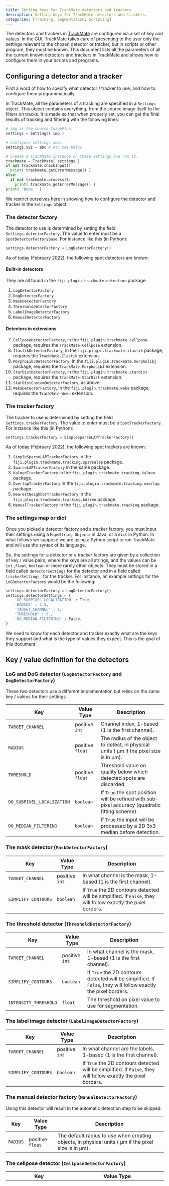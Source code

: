 ```yaml
---
title: Setting keys for TrackMate detectors and trackers
description: Setting keys for TrackMate detectors and trackers.
categories: [Tracking, Segmentation, Scripting]
---
```


The detectors and trackers in [TrackMate](/plugins/trackmate) are configured via a set of key and values. In the GUI, TrackMate takes care of presenting to the user only the settings relevant to the chosen detector or tracker, but in scripts or other program, they must be known. This document lists all the parameters of all the current known detectors and trackers in TrackMate and shows how to configure them in your scripts and programs.

## Configuring a detector and a tracker

First a word of how to specify what detector / tracker to use, and how to configure them programmatically. 

In TrackMate, all the parameters of a tracking are specified in a `Settings` object. This object contains everything, from the source image itself to the filters on tracks. It is made so that when properly set, you can get the final results of tracking and filtering with the following lines:

```python
# imp is the source ImagePlus.
settings = Settings( imp )

# configure settings now...
settings.xyz = abc # etc see below

# Create a TrackMate instance on these settings and run it.
trackmate = TrackMate( settings )
if not trackmate.checkInput():
  print( trackmate.getErrorMessage() )
else:
  if not trackmate.process():
    print( trackmate.getErrorMessage() )
print( 'Done.' )
```

We restrict ourselves here in showing how to configure the detector and tracker in the `Settings` object.

### The detector factory

The detector to use is determined by setting the field `Settings.detectorFactory`. The value to enter must be a `SpotDetectorFactoryBase`. For instance like this (in Python):

```python
settings.detectorFactory = LogDetectorFactory()
```

As of today (February 2022), the following spot detectors are known:

#### Built-in detectors

They are all found in the `fiji.plugin.trackmate.detection` package.

1. `LogDetectorFactory`
2. `DogDetectorFactory` 
3. `MaskDetectorFactory`
4. `ThresholdDetectorFactory`
5. `LabelImageDetectorFactory`
6. `ManualDetectorFactory`

#### Detectors in extensions

7. `CellposeDetectorFactory`, in the `fiji.plugin.trackmate.cellpose` package, requires the `TrackMate-Cellpose` extension.
8. `IlastikDetectorFactory`, in the `fiji.plugin.trackmate.ilastik` package, requires the `TrackMate-Ilastik` extension.
8. `MorphoLibJDetectorFactory`, in the `fiji.plugin.trackmate.morpholibj` package, requires the `TrackMate-MorphoLibJ` extension.
9. `StarDistDetectorFactory`, in the `fiji.plugin.trackmate.stardist` package, requires the `TrackMate-StarDist` extension.
10. `StarDistCustomDetectorFactory`, as above.
11. `WekaDetectorFactory`, in the `fiji.plugin.trackmate.weka` package, requires the `TrackMate-Weka` extension.

### The tracker factory

The tracker to use is determined by setting the field `Settings.trackerFactory`. The value to enter must be a `SpotTrackerFactory`. For instance like this (in Python):

```python
settings.trackerFactory = SimpleSparseLAPTrackerFactory()
```

As of today (February 2022), the following spot trackers are known:

1. `SimpleSparseLAPTrackerFactory` in the `fiji.plugin.trackmate.tracking.sparselap` package.
2. `SparseLAPTrackerFactory` in the same package.
3. `KalmanTrackerFactory` in the `fiji.plugin.trackmate.tracking.kalman` package.
4. `OverlapTrackerFactory` in the `fiji.plugin.trackmate.tracking.overlap` package.
5. `NearestNeighborTrackerFactory` in the `fiji.plugin.trackmate.tracking.kdtree` package.
6. `ManualTrackerFactory` in the `fiji.plugin.trackmate.tracking` package.

### The settings map or dict

Once you picked a detector factory and a tracker factory, you must input their settings using a `Map<String Object>` in Java, or a `dict` in Python.  In what follows we suppose we are using a Python script to run TrackMate and will use the syntax of its language.

So, the settings for a detector or a tracker factory are given by a collection of key / value pairs, where the keys are all strings, and the values can be `int` ,`float`, `boolean` or more rarely other objects. They must be stored in a field called `detectorSettings` for the detector and in a field called `trackerSettings ` for the tracker. For instance, an example settings for the `LoGDetectorFactory` would be the following:

```python
settings.detectorFactory = LogDetectorFactory()
settings.detectorSettings = {
    'DO_SUBPIXEL_LOCALIZATION' : True,
    'RADIUS' : 2.5,
    'TARGET_CHANNEL' : 1,
    'THRESHOLD' : 0.,
    'DO_MEDIAN_FILTERING' : False,
}
```

We need to know for each detector and tracker exactly what are the keys they support and what is the type of values they expect. This is the goal of this document.

## Key / value definition for the detectors

### LoG and DoG detector (`LogDetectorFactory` and `DogDetectorFactory`)

These two detectors use a different implementation but relies on the same key / valeus for their settings

| Key                        | Value Type       | Description                                                  |
| -------------------------- | ---------------- | ------------------------------------------------------------ |
| `TARGET_CHANNEL`           | positive `int`   | Channel index, 1-based (1 is the first channel).             |
| `RADIUS`                   | positive `float` | The radius of the object to detect, in physical units ( μm if the pixel size is in  μm). |
| `THRESHOLD`                | positive `float` | Threshold value on quality below which detected spots are discarded. |
| `DO_SUBPIXEL_LOCALIZATION` | `boolean`        | If `True` the spot position will be refined with sub-pixel accuracy (quadratic fitting scheme). |
| `DO_MEDIAN_FILTERING`      | `boolean`        | If `True` the input will be processed by a 2D 3x3 median before detection. |

### The mask detector (`MaskDetectorFactory`)

| Key                 | Value Type     | Description                                                  |
| ------------------- | -------------- | ------------------------------------------------------------ |
| `TARGET_CHANNEL`    | positive `int` | In what channel is the mask, 1-based (1 is the first channel). |
| `SIMPLIFY_CONTOURS` | `boolean`      | If `True` the 2D contours detected will be simplified. If `False`, they will follow exactly the pixel borders. |

### The threshold detector (`ThresholdDetectorFactory`)

| Key                   | Value Type     | Description                                                  |
| --------------------- | -------------- | ------------------------------------------------------------ |
| `TARGET_CHANNEL`      | positive `int` | In what channel is the mask, 1-based (1 is the first channel). |
| `SIMPLIFY_CONTOURS`   | `boolean`      | If `True` the 2D contours detected will be simplified. If `False`, they will follow exactly the pixel borders. |
| `INTENSITY_THRESHOLD` | `float`        | The threshold on pixel value to use for segmentation.        |

### The label image detector (`LabelImageDetectorFactory`)

| Key                 | Value Type     | Description                                                  |
| ------------------- | -------------- | ------------------------------------------------------------ |
| `TARGET_CHANNEL`    | positive `int` | In what channel are the labels, 1-based (1 is the first channel). |
| `SIMPLIFY_CONTOURS` | `boolean`      | If `True` the 2D contours detected will be simplified. If `False`, they will follow exactly the pixel borders. |

### The manual detector factory (`ManualDetectorFactory`)

Using this detector will result in the automatic detection step to be skipped.

| Key      | Value Type       | Description                                                  |
| -------- | ---------------- | ------------------------------------------------------------ |
| `RADIUS` | positive `float` | The default radius to use when creating objects, in physical units ( μm if the pixel size is in  μm). |

### The cellpose detector (`CellposeDetectorFactory`)

| Key                        | Value Type                                                   | Description                                                  |
| -------------------------- | ------------------------------------------------------------ | ------------------------------------------------------------ |
| `TARGET_CHANNEL`           | positive `int`                                               | What channel to use as the main channel for segmentation with cellpose.  ‘0’ means that cellpose will run on a grayscale combination of all channels. ‘1’ stands for the first channel, corresponding to the red channel in a RGB image. Similarly for ‘2’ and ‘3’, the second and third channel, corresponding to the green and blue channels in a RGB image. |
| `OPTIONAL_CHANNEL_2`       | positive `int`                                               | The `cyto` and `cyto2` pretrained models have been trained on images with a second channels in which the cell nuclei were labeled. It is used as a seed to make the detection of single cells more robust. It is optional and this parameter specifies in which channel are the nuclei (‘1’ to ‘3’). Use ‘0’ to skip using the second optional channel. For the `nuclei` model, this parameter is ignored. |
| `CELLPOSE_PYTHON_FILEPATH` | `string`                                                     | Absolute path to the cellpose executable, as it was installed outside of Fiji. See [the TrackMate-Cellpose documentation](/plugins/trackmate/trackmate-cellpose) for details. |
| `CELLPOSE_MODEL`           | One of the `fiji.plugin.trackmate.cellpose` `.CellposeSettings.PretrainedModel` enum value. Can be `CYTO`, `CYTO2`, `NUCLEI` or `CUSTOM`. | What pretrained model to use for segmentation. See below to enter a custom cellpose model. |
| `CELLPOSE_MODEL_FILEPATH`  | `string`                                                     | If for the `CELLPOSE_MODEL` parameter you pick `CUSTOM`, you can use this settings to enter the path to a custom cellpose model. It must be an absolute file path. |
| `CELL_DIAMETER`            | `float` greater or equal to 0.                               | Estimate of the cell diameter in the image, in physical units. Enter the value ‘0’ to have cellpose automatically determine the cell size estimate. |
| `USE_GPU`                  | `boolean`                                                    | If `False`, cellpose will only use the CPU, even on systems where a GPU is configured. |
| `SIMPLIFY_CONTOURS`        | `boolean`                                                    | If `True` the 2D contours detected will be simplified. If `False`, they will follow exactly the pixel borders. |


### The ilastik detector (`IlastikDetectorFactory`)

| Key                   | Value Type               | Description                                                  |
| --------------------- | ------------------------ | ------------------------------------------------------------ |
| `TARGET_CHANNEL`      | positive `int`           | What channel to run through to the ilastik model, 1-based (1 is the first channel). |
| `CLASSIFIER_FILEPATH` | `string`                 | The absolute path to the ilastik project file.               |
| `CLASS_INDEX`         | `int`, 0-based.          | The index of the class specified in the ilastik file to get the probability map for. |
| `PROBA_THRESHOLD`     | `float` between 0 and 1. | The threshold on the probability map output by ilastik.      |

### The MorphoLibJ detector  (`MorphoLibJDetectorFactory`)

| Key                 | Value Type                                                   | Description                                                  |
| ------------------- | ------------------------------------------------------------ | ------------------------------------------------------------ |
| `TARGET_CHANNEL`    | positive `int`                                               | In what channel are the membrane objects, 1-based (1 is the first channel). |
| `TOLERANCE`         | `float`                                                      | The tolerance value for the morphological segmentation of MorphoLibJ. |
| `CONNECTIVITY`      | Either the `int` `6` (for 'straight' connectivity) or `26` (for 'diagonal' connectivity). | The connectivity to use when using the watershed algorithm.  |
| `SIMPLIFY_CONTOURS` | `boolean`                                                    | If `True` the 2D contours detected will be simplified. If `False`, they will follow exactly the pixel borders. |

### The StarDist detector with built-in nuclei model (`StarDistDetectorFactory`)

| Key              | Value Type     | Description                                                  |
| ---------------- | -------------- | ------------------------------------------------------------ |
| `TARGET_CHANNEL` | positive `int` | In what channel are the nuclei, 1-based (1 is the first channel). |

### The StarDist detector with custom model  (`StarDistCustomDetectorFactory`)

| Key                 | Value Type               | Description                                                  |
| ------------------- | ------------------------ | ------------------------------------------------------------ |
| `TARGET_CHANNEL`    | positive `int`           | What to segment, 1-based (1 is the first channel).           |
| `MODEL_FILEPATH`    | `string`                 | The absolute path to the model file to use in the StarDist detector. |
| `SCORE_THRESHOLD`   | `float` between 0 and 1. | Threshold on object detection. Higher values lead to fewer segmented objects, but will likely avoid false positives. |
| `OVERLAP_THRESHOLD` | `float` between 0 and 1. | Threshold on object separation. Higher values allow segmented objects to overlap substantially. |

### The Weka detector (`WekaDetectorFactory`)

| Key                   | Value Type               | Description                                                  |
| --------------------- | ------------------------ | ------------------------------------------------------------ |
| `TARGET_CHANNEL`      | positive `int`           | What channel to run through to the Weka model, 1-based (1 is the first channel). |
| `CLASSIFIER_FILEPATH` | `string`                 | The absolute path to the Weka model file.                    |
| `CLASS_INDEX`         | `int`, 0-based.          | The index of the class specified in the Weka model to get the probability map for. |
| `PROBA_THRESHOLD`     | `float` between 0 and 1. | The threshold on the probability map output by Weka.         |

## Key / value definition for the trackers

### The simple LAP tracker (`SimpleSparseLAPTrackerFactory`)

This stripped-down implementation of the LAP tracker from *Jaqaman et al, 2008* has many parameters that are described in the next paragraph. For the purpose of this simplified version, it is best to start from the default settings returned by:

```py
settings = fiji.plugin.trackmate.tracking.LAPUtils.getDefaultLAPSettingsMap()
```

and edit the 3 following important parameters:

| Key                        | Value Type       | Description                                                  |
| -------------------------- | ---------------- | ------------------------------------------------------------ |
| `LINKING_MAX_DISTANCE`     | positive `float` | The max distance between two consecutive spots, in physical units, allowed for creating links. |
| `MAX_FRAME_GAP`            | positive `int`   | Gap-closing time-distance. The max difference in time-points between two spots to allow for linking. For instance a value of `2` means that the tracker will be able to make a link between a spot in frame `t ` and a successor spots in frame `t+2`, effectively bridging over one missed detection in one frame. |
| `GAP_CLOSING_MAX_DISTANCE` | positive `float` | Gap-closing max spatial distance. The max distance between two spots, in physical units, allowed for creating links over missing detections. |

### The LAP tracker (`SparseLAPTrackerFactory`)

This tracker is fully configurable with many parameters and feature weights.  All parameters are described in the table below. However for practical usage it is best  to start from the default settings returned by:

```py
settings = fiji.plugin.trackmate.tracking.LAPUtils.getDefaultLAPSettingsMap()
```

and edit the parameters that needs to change. For details on their meaning, please refer to the [TrackMate documentation](https://imagej.net/plugins/trackmate/trackers/lap-trackers) and  *Jaqaman et al, 2008*.

| Key                               | Value Type                          | Description                                                  |
| --------------------------------- | ----------------------------------- | ------------------------------------------------------------ |
| `LINKING_MAX_DISTANCE`            | positive `float`                    | The max distance between two consecutive spots, in physical units, allowed for creating links. |
| `LINKING_FEATURE_PENALTIES`       | a dictionary of `string` to `float` | Specify the feature penalties for frame-to-frame linking. See below the table for how to enter this dictionary. |
| `ALLOW_GAP_CLOSING`               | `boolean`                           | If `True` then the tracker will perform gap-closing, linking tracklets or segments separated by more than one frame. |
| `MAX_FRAME_GAP`                   | positive `int`                      | Gap-closing time-distance. The max difference in time-points between two spots to allow for linking. For instance a value of `2` means that the tracker will be able to make a link between a spot in frame `t ` and a successor spots in frame `t+2`, effectively bridging over one missed detection in one frame. |
| `GAP_CLOSING_MAX_DISTANCE`        | positive `float`                    | Gap-closing max spatial distance. The max distance between two spots, in physical units, allowed for creating links over missing detections. |
| `GAP_CLOSING_FEATURE_PENALTIES`   | a dictionary of `string` to `float` | Specify the feature penalties for gap closing. See below the table for how to enter this dictionary. |
| `ALLOW_TRACK_MERGING`             | `boolean`                           | If `True` then the tracker will perform tracklets or segments merging, that is: have two or more tracklet endings linking to one tracklet beginning. This leads to tracks possibly fusing together across time. |
| `MERGING_MAX_DISTANCE`            | positive `float`                    | Track merging max spatial distance. The max distance between one tracklet end one tracklet beginning, in physical units, allowed for creating links leading to track merges. |
| `MERGING_FEATURE_PENALTIES`       | a dictionary of `string` to `float` | Specify the feature penalties for track merging. See below the table for how to enter this dictionary. |
| `ALLOW_TRACK_SPLITTING`           | `boolean`                           | If `True` then the tracker will perform tracklets or segments splitting, that is: have one tracklet ending linking to two or more tracklet beginnings . This leads to tracks possibly separating into several sub-tracks across time, like in cell division. |
| `SPLITTING_MAX_DISTANCE`          | positive `float`                    | Track splitting max spatial distance. The max distance between one tracklet end one tracklet beginning, in physical units, allowed for creating links leading to track splits. |
| `SPLITTING_FEATURE_PENALTIES`     | a dictionary of `string` to `float` | Specify the feature penalties for track merging. See below the table for how to enter this dictionary. |
| `ALTERNATIVE_LINKING_COST_FACTOR` | positive `float`                    | Factor used to compute alternative costs in the LAP matrix.  |
| `CUTOFF_PERCENTILE`               | positive `float` from 0 to 1.       | Cutoff percentile                                            |
| `BLOCKING_VALUE`                  | positive `float`                    | Blocking value: cost for mon-physical, forbidden links. Default value is `Infinity`. |

#### The feature penalty map

Feature penalties are a way to alter individual linking cost by using the numerical features computed for all spots. We repeat here how individual costs they are calculated for this tracker.

The user is asked for a maximal allowed linking distance (entered in physical units, via *e.g.* the `LINKING_MAX_DISTANCE` parameter), and for a series of spot features, alongside with penalty weights. These parameters are used to tune the cost matrices. For two spots that may link, the linking cost is calculated as follow:

1. The distance between the two spots D is calculated

2. If the spots are separated by more than the max allowed distance, the link is forbidden, and the cost is set to infinity. If not,

3. For each feature in the map, a penalty p is calculated as
   ```
   p = 3 × W × |f1−f2| / ( f1+f2 )
	```
   where `W` is the weight associated to the feature in the map. This expression is such that:

   - there is no penalty if the 2 feature values `f1` and `f2` are the same;
   - with a weight of 1, the penalty is 1 if one feature value is the double of the other;
   - the penalty is 2 if one feature is 5 times the other one.

4. All penalties are summed, to form `P = (1 + ∑ p )`

5. The cost is set to the square of the product: `C = ( D × P )²`

If the user feeds no penalty, the costs are simply the distances squared.

The penalties are specified via a dictionary that maps the feature key to the weight `W` for this feature. For instance to specify a feature penalty for the frame-to-frame linking step on the spot radius with a weight of 2 and on the mean intensity in channel 1 with a weight of 5, create the following dict:

```python
penalty = {
    'RADIUS' : 2.,
    'MEAN_INTENSITY_CH1' : 5.
}
```

and use it as the value of the `LINKING_FEATURE_PENALTIES` key. This will penalize linking spots that have very different radii and small difference in the mean intensity.

You must use the **keys** of the features, not their name. Here is the table of the feature keys and names for the spot features:

| Spot feature key                                    | Spot feature name                                   |
| --------------------------------------------------- | --------------------------------------------------- |
| `MEAN_INTENSITY_CH1`, `MEAN_INTENSITY_CH2`, ...     | Mean intensity ch1, Mean intensity ch2, ...         |
| `MEDIAN_INTENSITY_CH1`, `MEDIAN_INTENSITY_CH2`, ... | Median intensity ch1, Median intensity ch2, ...     |
| `MIN_INTENSITY_CH1`, `MIN_INTENSITY_CH2`, ...       | Min intensity ch1, Min intensity ch2, ...           |
| `MAX_INTENSITY_CH1`, `MAX_INTENSITY_CH2`, ...       | Max intensity ch1, Max intensity ch2, ...           |
| `TOTAL_INTENSITY_CH1`, `TOTAL_INTENSITY_CH2`, ...   | Sum intensity ch1, Sum intensity ch2, ...           |
| `STD_INTENSITY_CH1`, `STD_INTENSITY_CH2`, ...       | Std intensity ch1, Std intensity ch2, ...           |
| `CONTRAST_CH1`, `CONTRAST_CH2`, ...                 | Contrast ch1, Contrast ch2, ...                     |
| `SNR_CH1`, `SNR_CH2`, ...                           | Signal/Noise ratio ch1, Signal/Noise ratio ch2, ... |
| `ELLIPSE_X0`, `ELLIPSE_Y0`                          | Ellipse center x0, Ellipse center y0                |
| `ELLIPSE_MAJOR`, `ELLIPSE_MAJOR`                    | Ellipse long axis, Ellipse short axis               |
| `ELLIPSE_THETA`                                     | Ellipse angle                                       |
| `ELLIPSE_ASPECTRATIO`                               | Ellipse aspect ratio                                |
| `AREA `                                             | Area                                                |
| `PERIMETER `                                        | Perimeter                                           |
| `CIRCULARITY `                                      | Circularity                                         |
| `SOLIDITY `                                         | Solidity                                            |
| `POSITION_X`, `POSITION_Y`, `POSITION_Z`            | X, Y and Z position                                 |
| `QUALITY`                                           | The spot detection quality                          |
| `RADIUS`                                            | The spot radius                                     |

### The Kalman tracker (`KalmanTrackerFactory`)

| Key                    | Value Type       | Description                                                  |
| ---------------------- | ---------------- | ------------------------------------------------------------ |
| `LINKING_MAX_DISTANCE` | positive `float` | The initial search radius, in physical units, specifying how far two spots can be apart when initiating new tracks. |
| `KALMAN_SEARCH_RADIUS` | positive `float` | The max search radius specifying how far from a predicted position the tracker should look  for candidate spots. |
| `MAX_FRAME_GAP`        | positive `int`   | The max difference in time-points between two spots to allow for linking. For instance a value of `2` means that the tracker will be able to make a link between a spot in frame `t ` and a successor spots in frame `t+2`, effectively bridging over one missed detection in one frame. |

### The overlap tracker (`OverlapTrackerFactory`)

| Key               | Value Type                           | Description                                                  |
| ----------------- | ------------------------------------ | ------------------------------------------------------------ |
| `SCALE_FACTOR`    | positive `float`                     | Scale factor:  enlarging (&gt;1) or shrinking (&lt;1) the spot shapes before computing their intersection over union (IoU). |
| `MIN_IOU`         | positive `float`                     | Minimal IoU below which links are not created.               |
| `IOU_CALCULATION` | `string`, either `FAST` or `PRECISE` | What method to use for IoU calculation.                      |

### The nearest-neighbor tracker (`NearestNeighborTrackerFactory`)

| Key                    | Value Type       | Description                                                  |
| ---------------------- | ---------------- | ------------------------------------------------------------ |
| `LINKING_MAX_DISTANCE` | positive `float` | The max distance, in physical units, specifying how far two spots can be apart to be linked. |

### The manual tracker (`ManualTrackerFactory`)

Using this tracker will result in the automatic tracking step to be skipped. It has no parameter.

